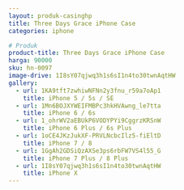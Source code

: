 ```yaml
---
layout: produk-casinghp
title: Three Days Grace iPhone Case
categories: iphone

# Produk
product-title: Three Days Grace iPhone Case
harga: 90000
sku: hn-0097
image-drive: 1I8sY07qjwq3h1s6sI1n4to30twnAqtHW
gallery:
  - url: 1KA9tft7zwhiwNFNn2y3fnu_r59a7oAp1
    title: iPhone 5 / 5s / SE
  - url: 1Mn6BOJXYWEIFMBPc3hkHVAwng_le7tta
    title: iPhone 6 / 6s
  - url: 1_ohrWV2aEBUkP6VODYPYi9CggrzKRSnW
    title: iPhone 6 Plus / 6s Plus
  - url: 1oCE4JKzJukXF-PRVLNcbcIlz5-fiEltD
    title: iPhone 7 / 8
  - url: 1GgAh2GDSiQzAXSe3ps6rbFW7VS4l55_G
    title: iPhone 7 Plus / 8 Plus
  - url: 1I8sY07qjwq3h1s6sI1n4to30twnAqtHW
    title: iPhone X
---
```

